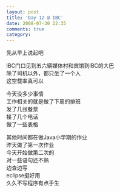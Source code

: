 ```yaml
---
layout: post
title: 'Day 12 @ IBC'
date: 2008-07-30 22:35
comments: true
category: 
---
```

    

先从早上说起吧

IBC门口见到五六辆媒体村和宾馆到IBC的大巴  
除了司机以外，都只坐了一个人  
这空载率真可以

今天没多少事情  
工作相关的就是做了下周的排班  
发了几张餐票  
接了几个电话  
做了一些表格

其他时间都在做Java小学期的作业  
昨天做了第一次作业  
今天开始做第二次的  
对一些语句还不熟  
边查边写  
eclipse挺好用  
久久不写程序有点手生

